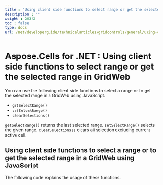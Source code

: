 ```yaml
---
title : "Using client side functions to select range or get the selected range in GridWeb" 
description : "" 
weight : 20342 
toc : false
type: docs
url: /net/developerguide/technicalarticles/gridcontrols/general/using+client+side+functions+to+select+range+or+get+the+selected+range+in+gridweb/
---
```


# Aspose.Cells for .NET : Using client side functions to select range or get the selected range in GridWeb


You can use the following client side functions to select a range or to get the selected range in a GridWeb using JavaScript.

*   `getSelectRange()`
*   `setSelectRange()`
*   `clearSelections()`

`getSelectRange()` returns the last selected range. `setSelectRange()` selects the given range. `clearSelections()` clears all selection excluding current active cell.

## Using client side functions to select a range or to get the selected range in a GridWeb using JavaScript

The following code explains the usage of these functions.


